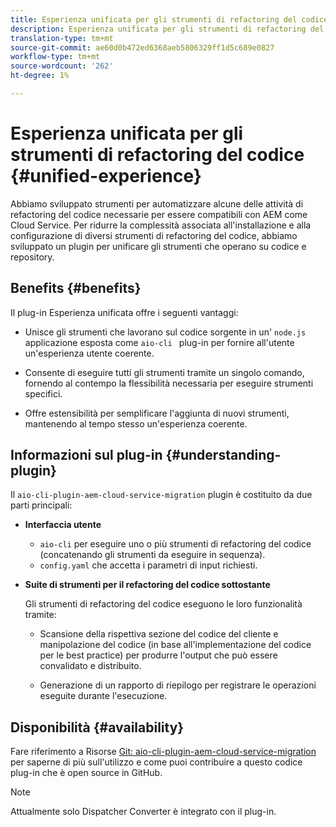 ```yaml
---
title: Esperienza unificata per gli strumenti di refactoring del codice
description: Esperienza unificata per gli strumenti di refactoring del codice
translation-type: tm+mt
source-git-commit: ae60d0b472ed6368aeb5806329ff1d5c689e0827
workflow-type: tm+mt
source-wordcount: '262'
ht-degree: 1%

---
```



# Esperienza unificata per gli strumenti di refactoring del codice {#unified-experience}

Abbiamo sviluppato strumenti per automatizzare alcune delle attività di refactoring del codice necessarie per essere compatibili con AEM come Cloud Service. Per ridurre la complessità associata all&#39;installazione e alla configurazione di diversi strumenti di refactoring del codice, abbiamo sviluppato un plugin per unificare gli strumenti che operano su codice e repository.

## Benefits {#benefits}

Il plug-in Esperienza unificata offre i seguenti vantaggi:

* Unisce gli strumenti che lavorano sul codice sorgente in un&#39; `node.js` applicazione esposta come `aio-cli ` plug-in per fornire all&#39;utente un&#39;esperienza utente coerente.

* Consente di eseguire tutti gli strumenti tramite un singolo comando, fornendo al contempo la flessibilità necessaria per eseguire strumenti specifici.

* Offre estensibilità per semplificare l&#39;aggiunta di nuovi strumenti, mantenendo al tempo stesso un&#39;esperienza coerente.

## Informazioni sul plug-in {#understanding-plugin}

Il `aio-cli-plugin-aem-cloud-service-migration` plugin è costituito da due parti principali:

* **Interfaccia utente**

   * `aio-cli` per eseguire uno o più strumenti di refactoring del codice (concatenando gli strumenti da eseguire in sequenza).
   * `config.yaml` che accetta i parametri di input richiesti.

* **Suite di strumenti per il refactoring del codice sottostante**

   Gli strumenti di refactoring del codice eseguono le loro funzionalità tramite:

   * Scansione della rispettiva sezione del codice del cliente e manipolazione del codice (in base all&#39;implementazione del codice per le best practice) per produrre l&#39;output che può essere convalidato e distribuito.

   * Generazione di un rapporto di riepilogo per registrare le operazioni eseguite durante l&#39;esecuzione.

## Disponibilità {#availability}

Fare riferimento a Risorse [Git: aio-cli-plugin-aem-cloud-service-migration](https://github.com/adobe/aio-cli-plugin-aem-cloud-service-migration) per saperne di più sull&#39;utilizzo e come puoi contribuire a questo codice plug-in che è open source in GitHub.

>[!NOTE]
>Attualmente solo Dispatcher Converter è integrato con il plug-in.
